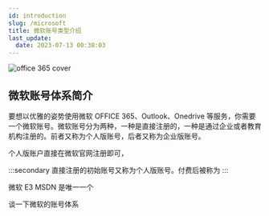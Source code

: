 ```yaml
---
id: introduction
slug: /microsoft
title: 微软账号类型介绍
last_update:
  date: 2023-07-13 00:38:03
---
```


![office 365 cover](https://one.offshoreview.xyz/docu-work/3e8651043d477696cc0de6e177beafde.png)

## 微软账号体系简介

要想以优雅的姿势使用微软 OFFICE 365、Outlook、Onedrive 等服务，你需要一个微软账号。微软账号分为两种，一种是直接注册的，一种是通过企业或者教育机构注册的。前者又称为个人版账号，后者又称为企业版账号。

个人版账户直接在微软官网注册即可，

:::secondary
直接注册的初始账号又称为个人版账号。付费后被称为
:::


微软 E3 MSDN 是唯一一个

谈一下微软的账号体系
